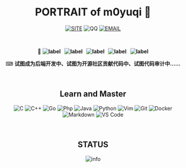 <div align="center">
  
# PORTRAIT of m0yuqi 🧐

[![SITE](https://img.shields.io/badge/SITE-m0yuqi.cn-blue?logo=homeadvisor)][site]
![QQ](https://img.shields.io/badge/QQ-122507257-orange?logo=tencent%20qq)
[![EMAIL](https://img.shields.io/badge/EMAIL-m0yuqi@126.com-red?logo=gmail)][email]

<br>

🙈 **![label](https://img.shields.io/badge/%E8%BD%AF%E4%BB%B6%E5%B7%A5%E7%A8%8B%E4%B8%93%E4%B8%9A%E5%9C%A8%E8%AF%BB-blue)&ensp; ![label](https://img.shields.io/badge/web%E5%AE%89%E5%85%A8%E7%A0%94%E7%A9%B6%E8%80%85-red)&ensp; ![label](https://img.shields.io/badge/-%E9%80%80%E5%BD%B9CTFer-gray)&ensp; ![label](https://img.shields.io/badge/%E5%90%8E%E7%AB%AF%E5%BC%80%E5%8F%91%E8%80%85-orange)&ensp; ![label](https://img.shields.io/badge/%E9%AD%94%E6%9C%AF%E8%8A%B1%E5%88%87%E7%88%B1%E5%A5%BD%E8%80%85-green)**

⌨ **试图成为后端开发中、试图为开源社区贡献代码中、试图代码审计中……**

<br>

## Learn and Master

![C](https://img.shields.io/badge/C-a8b9cc?style=plastic&logo=c&logoColor=black)
![C++](https://img.shields.io/badge/C++-00599C?style=plastic&logo=c%2b%2b)
![Go](https://img.shields.io/badge/go-00ADD8?style=plastic&logo=go&logoColor=white)
![Php](https://img.shields.io/badge/-php-394989?style=plastic&logo=php)
![Java](https://img.shields.io/badge/java-007396?&logo=java&logoColor=white)
![Python](https://img.shields.io/badge/python-3776AB?&logo=python&logoColor=white)
![Vim](https://img.shields.io/badge/Vim-019733.svg?style=plastic&logo=vim)
![Git](https://img.shields.io/badge/Git-F05032?style=plastic&logo=git&logoColor=white)
![Docker](https://img.shields.io/badge/Docker-%232496ED.svg?style=plastic&logo=docker&logoColor=white)
![Markdown](https://img.shields.io/badge/markdown-black?style=plastic&logo=markdown)
![VS Code](https://img.shields.io/badge/-VS%20Code-007ACC?style=plastic&logo=visual-studio-code)

<br>
 
## STATUS

![info](https://github-readme-stats.vercel.app/api?username=m0yuqi&show_icons=true&count_private=true&hide=prs&theme=default_repocard)

<div/>


[email]: mailto:m0yuqi@126.com
[site]: https://www.m0yuqi.cn
